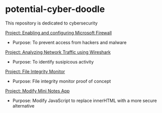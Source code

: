 # potential-cyber-doodle

This repository is dedicated to cybersecurity

[Project:  Enabling and configuring Microsoft Firewall](https://github.com/Sarah269/potential-cyber-doodle/tree/main/MS%20Firewall)
*  Purpose:  To prevent access from hackers and malware

[Project:  Analyzing Network Traffic using Wireshark](https://github.com/Sarah269/potential-cyber-doodle/tree/main/Analyze%20Network%20Traffic)
* Purpose:  To identify susipicous activity

[Project:  File Integrity Monitor](https://github.com/Sarah269/potential-cyber-doodle/tree/main/FIM)
*  Purpose:  File integrity monitor proof of concept

[Project:  Modify Mini Notes App](https://github.com/Sarah269/potential-cyber-doodle/tree/main/MiniNotesApp)
* Purpose:  Modify JavaScript to replace innerHTML with a more secure alternative
